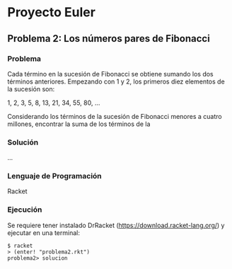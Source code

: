 Proyecto Euler
=========================================

Problema 2: Los números pares de Fibonacci
----------------------------------------------------

### Problema

Cada término en la sucesión de Fibonacci se obtiene sumando los dos términos anteriores. Empezando con 1 y 2, los
primeros diez elementos de la sucesión son:

1, 2, 3, 5, 8, 13, 21, 34, 55, 80, ...

Considerando los términos de la sucesión de Fibonacci menores a cuatro millones, encontrar la suma de los términos de la

### Solución

...

### Lenguaje de Programación

Racket

### Ejecución

Se requiere tener instalado DrRacket (https://download.racket-lang.org/) y ejecutar en una terminal:

```shell
$ racket
> (enter! "problema2.rkt")
problema2> solucion 
```
